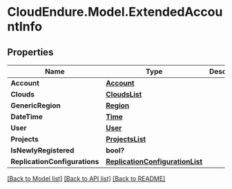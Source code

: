 # CloudEndure.Model.ExtendedAccountInfo
## Properties

Name | Type | Description | Notes
------------ | ------------- | ------------- | -------------
**Account** | [**Account**](Account.md) |  | [optional] 
**Clouds** | [**CloudsList**](CloudsList.md) |  | [optional] 
**GenericRegion** | [**Region**](Region.md) |  | [optional] 
**DateTime** | [**Time**](Time.md) |  | [optional] 
**User** | [**User**](User.md) |  | [optional] 
**Projects** | [**ProjectsList**](ProjectsList.md) |  | [optional] 
**IsNewlyRegistered** | **bool?** |  | [optional] 
**ReplicationConfigurations** | [**ReplicationConfigurationList**](ReplicationConfigurationList.md) |  | [optional] 

[[Back to Model list]](../README.md#documentation-for-models) [[Back to API list]](../README.md#documentation-for-api-endpoints) [[Back to README]](../README.md)


